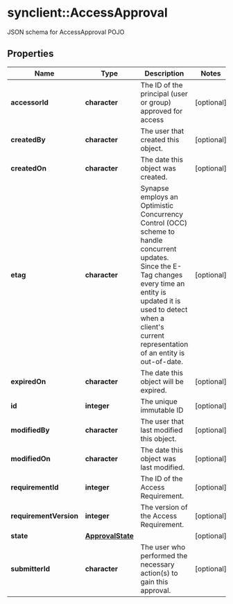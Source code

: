 # synclient::AccessApproval

JSON schema for AccessApproval POJO
## Properties
Name | Type | Description | Notes
------------ | ------------- | ------------- | -------------
**accessorId** | **character** | The ID of the principal (user or group) approved for access | [optional] 
**createdBy** | **character** | The user that created this object. | [optional] 
**createdOn** | **character** | The date this object was created. | [optional] 
**etag** | **character** | Synapse employs an Optimistic Concurrency Control (OCC) scheme to handle concurrent updates. Since the E-Tag changes every time an entity is updated it is used to detect when a client&#39;s current representation of an entity is out-of-date.  | [optional] 
**expiredOn** | **character** | The date this object will be expired. | [optional] 
**id** | **integer** | The unique immutable ID | [optional] 
**modifiedBy** | **character** | The user that last modified this object. | [optional] 
**modifiedOn** | **character** | The date this object was last modified. | [optional] 
**requirementId** | **integer** | The ID of the Access Requirement. | [optional] 
**requirementVersion** | **integer** | The version of the Access Requirement. | [optional] 
**state** | [**ApprovalState**](ApprovalState.md) |  | [optional] 
**submitterId** | **character** | The user who performed the necessary action(s) to gain this approval. | [optional] 


